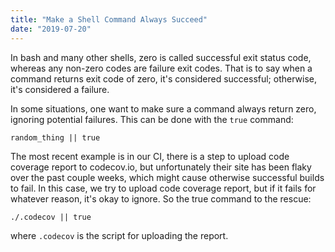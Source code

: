 ```yaml
---
title: "Make a Shell Command Always Succeed"
date: "2019-07-20"
---
```


In bash and many other shells, zero is called successful exit status code, whereas any non-zero codes are failure exit codes. That is to say when a command returns exit code of zero, it's considered successful; otherwise, it's considered a failure.

In some situations, one want to make sure a command always return zero, ignoring potential failures. This can be done with the `true` command:

```
random_thing || true
```

The most recent example is in our CI, there is a step to upload code coverage report to codecov.io, but unfortunately their site has been flaky over the past couple weeks, which might cause otherwise successful builds to fail. In this case, we try to upload code coverage report, but if it fails for whatever reason, it's okay to ignore. So the true command to the rescue:

```
./.codecov || true
```

where `.codecov` is the script for uploading the report.
